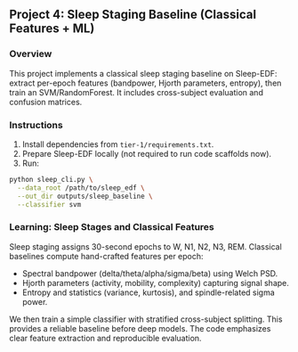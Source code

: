 ## Project 4: Sleep Staging Baseline (Classical Features + ML)

### Overview
This project implements a classical sleep staging baseline on Sleep-EDF: extract per-epoch features (bandpower, Hjorth parameters, entropy), then train an SVM/RandomForest. It includes cross-subject evaluation and confusion matrices.

### Instructions
1) Install dependencies from `tier-1/requirements.txt`.
2) Prepare Sleep-EDF locally (not required to run code scaffolds now).
3) Run:
```bash
python sleep_cli.py \
  --data_root /path/to/sleep_edf \
  --out_dir outputs/sleep_baseline \
  --classifier svm
```

### Learning: Sleep Stages and Classical Features
Sleep staging assigns 30-second epochs to W, N1, N2, N3, REM. Classical baselines compute hand-crafted features per epoch:

- Spectral bandpower (delta/theta/alpha/sigma/beta) using Welch PSD.
- Hjorth parameters (activity, mobility, complexity) capturing signal shape.
- Entropy and statistics (variance, kurtosis), and spindle-related sigma power.

We then train a simple classifier with stratified cross-subject splitting. This provides a reliable baseline before deep models. The code emphasizes clear feature extraction and reproducible evaluation.


